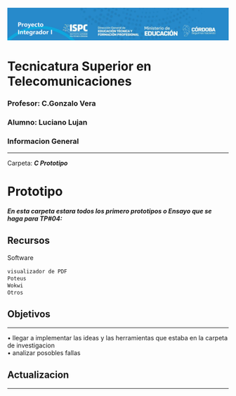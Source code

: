 ![alt text](/caratula.png)
# Tecnicatura Superior en Telecomunicaciones
### Profesor: C.Gonzalo Vera   
### Alumno: Luciano Lujan

### Informacion General
***
Carpeta: ***C Prototipo***
# Prototipo

***En esta carpeta estara todos los primero prototipos o Ensayo que se haga para TP#04:***





## Recursos
Software 
```
visualizador de PDF
Poteus
Wokwi
Otros
```
## Objetivos
***
• llegar a implementar las ideas y las herramientas
 que estaba en la carpeta de investigacion  
• analizar posobles fallas

## Actualizacion
***